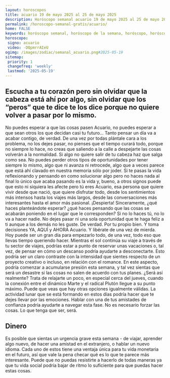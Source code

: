 ```yaml
---
layout: horoscopos
title: acuario 19 de mayo 2025 al 25 de mayo 2025 
description: Horóscopo semanal acuario 19 de mayo 2025 al 25 de mayo 2025. Escucha a tu corazón pero sin olvidar que la cabeza está ahí por algo, sin olvidar que los “peros” que te dice te los dice porque no quiere volver a pasar por lo mismo.
permalink: /horoscopo-semanal-gratis/acuario/
home: FALSE
keywords: horóscopo semanal, horóscopo de la semana, horóscopo, horóscopo gratis,horóscopos, horóscopo esperanza gracia, horoscopos acuario la semana, horóscopos gratis, Tarot, Astrologia, Zodíaco, acuario, horoscopo gratis, semanal
horoscopo:
 signo: acuario
 video: -DQpmrrAIeU
ogimg: /images/zodiac/semanal_acuario.png#2025-05-19
sitemap:
 priority: 1
 changefreq: 'weekly'
 lastmod: '2025-05-19'
---
```




## Escucha a tu corazón pero sin olvidar que la cabeza está ahí por algo, sin olvidar que los “peros” que te dice te los dice porque no quiere volver a pasar por lo mismo.

No puedes esperar a que las cosas pasen Acuario, no puedes esperar a que sean otros los que decidan casi tu futuro… Tanto pensar un día va a acabar contigo, de verdad. De una vez por todas plántale cara a los problema, no los dejes pasar, no pienses que el tiempo curará todo, porque no siempre lo hace, no creas que saliendo a la calle a despejarte las cosas volverán a la normalidad. Si algo no quiere salir de tu cabeza haz que salga como sea. No puedes perder otros tipos de oportunidades por tener siempre lo mismo, algo que ni avanza ni retrocede, algo que a veces parece que está ahí clavado en nuestra memoria sólo por joder. Si te pasas la vida reflexionando y pensando en como solucionar algo pero no haces nada al final lo único que acaba pasando es la vida y, bueno, a otros signos puede que esto ni siquiera les afecte pero tú eres Acuario, esa persona que quiere vivir desde que nació, que quiere disfrutar todo, desde los sentimientos más intensos hasta los viajes más largos, desde las conversaciones más interesantes hasta el amor más pasional. ¡Despierta! Sinceramente, ¿qué haces planteándote esperar? ¿qué haces pensando que las cosas se acabarán poniendo en el lugar que le corresponden? Si no lo haces tú, no lo va a hacer nadie. No dejes pasar ni una sola oportunidad que te haga feliz a ti aunque a los demás no les guste. De verdad. Por tu propio bien. Y toma decisiones YA, AQUÍ y AHORA Acuario. Y libérate de una vez de mierda. Hoy puede ser un gran día para empezarlo todo, de una vez, todo eso que llevas tiempo queriendo hacer.
Mientras el sol continúa su viaje a través de tu sector de viajes, podrías estar a punto de reservar unas vacaciones o, tal vez, de pensar en cómo un descanso podría ayudarte a desconectarte. Esto podría ser un claro contraste con la intensidad que sientes respecto de un proyecto creativo o incluso, en relación con el romance. En este aspecto, podría comenzar a acumularse presión esta semana, y tal vez sientas que será un desastre si las cosas no salen de acuerdo con tus planes. ¿Será así realmente? 
 Trata de relajarte un poco, en especial cerca del jueves, cuando la conexión entre el dinámico Marte y el radical Plutón llegue a su punto máximo. Puede que veas que hay otras opciones igualmente válidas. La actividad lunar que se está formando en estos días podría hacer que te dejes llevar por las emociones. Hablar con una de tus amistades de confianza podría ayudarte a navegar esta fase. No es necesario forzar las cosas. Lo que tenga que ser, será.

## Dinero

Es posible que sientas un urgencia grave esta semana - de viajar, aprender algo nuevo, de hacer una amistad en el extranjero, o hablar un nuevo idioma. Cada uno de estos tiene una ventaja única para tu vida monetaria en el futuro, así que vale la pena checar qué es lo que te parece más interesante. Puede que no puedas resistirte a hacerlo de todas maneras ya que tu vida social podría bajar de ritmo lo suficiente para que puedas hacer estas cosas.